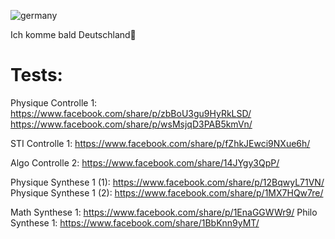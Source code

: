 ![germany](https://github.com/user-attachments/assets/23c9345a-92f6-4d5a-9cd3-500ace886d53)

Ich komme bald Deutschland🥰

# Tests:

Physique Controlle 1: 
  https://www.facebook.com/share/p/zbBoU3gu9HyRkLSD/
  https://www.facebook.com/share/p/wsMsjqD3PAB5kmVn/

STI Controlle 1: https://www.facebook.com/share/p/fZhkJEwci9NXue6h/

Algo Controlle 2: https://www.facebook.com/share/14JYgy3QpP/

Physique Synthese 1 (1): https://www.facebook.com/share/p/12BqwyL71VN/
Physique Synthese 1 (2): https://www.facebook.com/share/p/1MX7HQw7re/

Math Synthese 1: https://www.facebook.com/share/p/1EnaGGWWr9/
Philo Synthese 1: https://www.facebook.com/share/1BbKnn9yMT/
